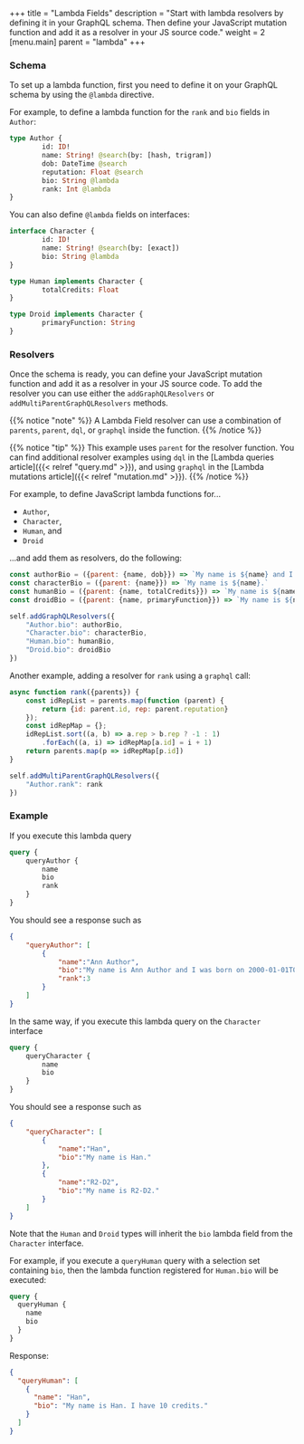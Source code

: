 +++
title = "Lambda Fields"
description = "Start with lambda resolvers by defining it in your GraphQL schema. Then define your JavaScript mutation function and add it as a resolver in your JS source code."
weight = 2
[menu.main]
    parent = "lambda"
+++

### Schema

To set up a lambda function, first you need to define it on your GraphQL schema by using the `@lambda` directive.

For example, to define a lambda function for the `rank` and `bio` fields in `Author`: 

```graphql
type Author {
        id: ID!
        name: String! @search(by: [hash, trigram])
        dob: DateTime @search
        reputation: Float @search
        bio: String @lambda
        rank: Int @lambda
}
```

You can also define `@lambda` fields on interfaces:

```graphql
interface Character {
        id: ID!
        name: String! @search(by: [exact])
        bio: String @lambda
}

type Human implements Character {
        totalCredits: Float
}

type Droid implements Character {
        primaryFunction: String
}
```

### Resolvers

Once the schema is ready, you can define your JavaScript mutation function and add it as a resolver in your JS source code. 
To add the resolver you can use either the `addGraphQLResolvers` or `addMultiParentGraphQLResolvers` methods.

{{% notice "note" %}}
A Lambda Field resolver can use a combination of `parents`, `parent`, `dql`, or `graphql` inside the function.
{{% /notice %}}

{{% notice "tip" %}}
This example uses `parent` for the resolver function. You can find additional resolver examples using `dql` in the [Lambda queries article]({{< relref "query.md" >}}), and using `graphql` in the [Lambda mutations article]({{< relref "mutation.md" >}}).
{{% /notice %}}

For example, to define JavaScript lambda functions for... 
- `Author`, 
- `Character`, 
- `Human`, and 
- `Droid`

...and add them as resolvers, do the following:

```javascript
const authorBio = ({parent: {name, dob}}) => `My name is ${name} and I was born on ${dob}.`
const characterBio = ({parent: {name}}) => `My name is ${name}.`
const humanBio = ({parent: {name, totalCredits}}) => `My name is ${name}. I have ${totalCredits} credits.`
const droidBio = ({parent: {name, primaryFunction}}) => `My name is ${name}. My primary function is ${primaryFunction}.`

self.addGraphQLResolvers({
    "Author.bio": authorBio,
    "Character.bio": characterBio,
    "Human.bio": humanBio,
    "Droid.bio": droidBio
})
```

Another example, adding a resolver for `rank` using a `graphql` call:

```javascript
async function rank({parents}) {
    const idRepList = parents.map(function (parent) {
        return {id: parent.id, rep: parent.reputation}
    });
    const idRepMap = {};
    idRepList.sort((a, b) => a.rep > b.rep ? -1 : 1)
        .forEach((a, i) => idRepMap[a.id] = i + 1)
    return parents.map(p => idRepMap[p.id])
}

self.addMultiParentGraphQLResolvers({
    "Author.rank": rank
})
```

### Example

If you execute this lambda query

```graphql
query {
	queryAuthor {
		name
		bio
		rank
	}
}
```

You should see a response such as

```json
{
	"queryAuthor": [
		{
			"name":"Ann Author",
			"bio":"My name is Ann Author and I was born on 2000-01-01T00:00:00Z.",
			"rank":3
		}
	]
}
```

In the same way, if you execute this lambda query on the `Character` interface

```graphql
query {
	queryCharacter {
		name
		bio
	}
}
```

You should see a response such as

```json
{
	"queryCharacter": [
		{
			"name":"Han",
			"bio":"My name is Han."
		},
		{
			"name":"R2-D2",
			"bio":"My name is R2-D2."
		}
	]
}
```

Note that the `Human` and `Droid` types will inherit the `bio` lambda field from the `Character` interface. 

For example, if you execute a `queryHuman` query with a selection set containing `bio`, then the lambda function registered for `Human.bio` will be executed:

```graphql
query {
  queryHuman {
    name
    bio
  }
}
```

Response:

```json
{
  "queryHuman": [
    {
      "name": "Han",
      "bio": "My name is Han. I have 10 credits."
    }
  ]
}
```
